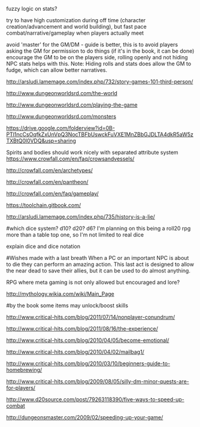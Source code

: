 fuzzy logic on stats?

try to have high customization during off time (character creation/advancement and world building), but fast pace combat/narrative/gameplay when players actually meet

avoid 'master' for the GM/DM - guide is better, this is to avoid players asking the GM for permission to do things (if it's in the book, it can be done) encourage the GM to be on the players side, rolling openly and not hiding NPC stats helps with this. Note: Hiding rolls and stats does allow the GM to fudge, which can allow better narratives.

http://arsludi.lamemage.com/index.php/732/story-games-101-third-person/

http://www.dungeonworldsrd.com/the-world

http://www.dungeonworldsrd.com/playing-the-game

http://www.dungeonworldsrd.com/monsters

https://drive.google.com/folderview?id=0B-PTl1ncCsOqfkZxUnVpQ3NocTBFbUswckFuVXE1MnZBbGJDLTA4dkR5aW5zTXBtQ0l0VDQ&usp=sharing

Spirits and bodies should work nicely with separated attribute system  
https://www.crowfall.com/en/faq/crowsandvessels/

http://crowfall.com/en/archetypes/

http://crowfall.com/en/pantheon/

http://crowfall.com/en/faq/gameplay/

https://toolchain.gitbook.com/

http://arsludi.lamemage.com/index.php/735/history-is-a-lie/

#which dice system?
d10? d20? d6? I'm planning on this being a roll20 rpg more than a table top one, so I'm not limited to real dice

explain dice and dice notation

#Wishes made with a last breath
When a PC or an important NPC is about to die they can perform an amazing action. This last act is designed to allow the near dead to save their allies, but it can be used to do almost anything.


RPG where meta gaming is not only allowed but encouraged and lore?

http://mythology.wikia.com/wiki/Main_Page

#by the book
some items may unlock/boost skills

http://www.critical-hits.com/blog/2011/07/14/nonplayer-conundrum/

http://www.critical-hits.com/blog/2011/08/16/the-experience/

http://www.critical-hits.com/blog/2010/04/05/become-emotional/

http://www.critical-hits.com/blog/2010/04/02/mailbag1/

http://www.critical-hits.com/blog/2010/03/10/beginners-guide-to-homebrewing/

http://www.critical-hits.com/blog/2009/08/05/silly-dm-minor-quests-are-for-players/

http://www.d20source.com/post/79263118390/five-ways-to-speed-up-combat

http://dungeonsmaster.com/2009/02/speeding-up-your-game/


